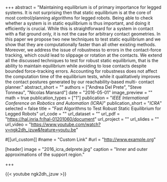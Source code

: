 +++
abstract = "Maintaining equilibrium is of primary importance for legged systems. It is not surprising then that static equilibrium is at the core of most control/planning algorithms for legged robots. Being able to check whether a system is in static equilibrium is thus important, and doing it efficiently is crucial. While this is straightforward for a system in contact with a flat ground only, it is not the case for arbitrary contact geometries. In this paper we propose two new techniques to test static equilibrium and we show that they are computationally faster than all other existing methods. Moreover, we address the issue of robustness to errors in the contact-force tracking, which could lead to slippage or rotation at the contacts. We extend all the discussed techniques to test for robust static equilibrium, that is the ability to maintain equilibrium while avoiding to lose contacts despite bounded force-tracking errors. Accounting for robustness does not affect the computation time of the equilibrium tests, while it qualitatively improves the contact postures generated by our reachability-based multi- contact planner."
abstract_short = ""
authors = ["Andrea Del Prete", "Steve Tonneau", "Nicolas Mansard"]
date = "2016-05-01"
image_preview = ""
math = true
publication_types = ["1"]
publication = "*IEEE International Conference on Robotics and Automation (ICRA)*"
publication_short = "*ICRA*"
selected = false
title = "Fast Algorithms to Test Robust Static Equilibrium for Legged Robots"
url_code = ""
url_dataset = ""
url_pdf = "https://hal.inria.fr/hal-01201060/document"
url_project = ""
url_slides = ""
url_video = "https://www.youtube.com/watch?v=ngk2dh_jzuw&feature=youtu.be"

#[[url_custom]]
#name = "Custom Link"
#url = "http://www.example.org"

[header]
image = "2016_icra_delprete.jpg"
caption = "Inner and outer approximations of the support region."

+++

{{< youtube ngk2dh_jzuw >}}